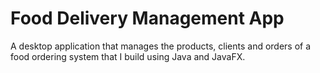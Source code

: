 # Food Delivery Management App
A desktop application that manages the products, clients and orders of a food ordering system that I build using Java and JavaFX.
